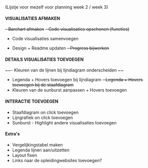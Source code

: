 (Lijstje voor mezelf voor planning week 2 / week 3)

#### VISUALISATIES AFMAKEN
~~- Barchart afmaken~~
~~- Code visualisaties opschonen (functies)~~
- Code visualisaties samenvoegen

- Design + Readme updaten
~~- Progress bijwerken~~

#### DETAILS VISUALISATIES TOEVOEGEN
~~- Kleuren van de lijnen bij lijndiagram onderscheiden ~~
- Legenda + Hovers toevoegen bij lijndiagram
~~- Legenda + Hovers toevoegen bij de staafdiagram~~
- Kleuren van de sunburst aanpassen + Hovers toevoegen

#### INTERACTIE TOEVOEGEN
- Staafdiagram on click toevoegen
- Lijngrafiek on click toevoegen
- Sunburst - Highlight andere visualisaties toevoegen

#### Extra's
- Vergelijkingstabel maken
- Legenda lijnen aan/uitzetten
- Layout fixen
- Links naar de opleidingwebsites toevoegen?
